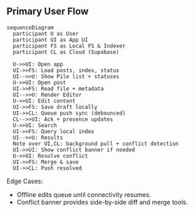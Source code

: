 ## Primary User Flow

```mermaid
sequenceDiagram
  participant U as User
  participant UI as App UI
  participant FS as Local FS & Indexer
  participant CL as Cloud (Supabase)

  U->>UI: Open app
  UI->>FS: Load posts, index, status
  UI-->>U: Show Pile list + statuses
  U->>UI: Open post
  UI->>FS: Read file + metadata
  UI-->>U: Render Editor
  U->>UI: Edit content
  UI->>FS: Save draft locally
  UI->>CL: Queue push sync (debounced)
  CL-->>UI: Ack + presence updates
  U->>UI: Search
  UI->>FS: Query local index
  UI-->>U: Results
  Note over UI,CL: background pull + conflict detection
  UI->>UI: Show conflict banner if needed
  U->>UI: Resolve conflict
  UI->>FS: Merge & save
  UI->>CL: Push resolved
```

Edge Cases:
- Offline edits queue until connectivity resumes.
- Conflict banner provides side-by-side diff and merge tools.


